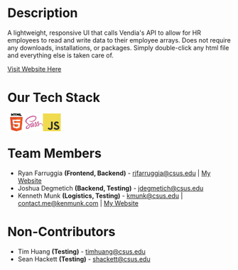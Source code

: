 # Description
A lightweight, responsive UI that calls Vendia's API to allow for HR employees to read and write data to their employee arrays. Does not require any downloads, installations, or packages. Simply double-click any html file and everything else is taken care of.

[Visit Website Here](https://halfhumanresources.github.io/)
# Our Tech Stack

<img align="left" alt="HTML5" width="40px" src="https://raw.githubusercontent.com/github/explore/80688e429a7d4ef2fca1e82350fe8e3517d3494d/topics/html/html.png" />
<img align="left" alt="Sass" width="40px" src="https://raw.githubusercontent.com/github/explore/80688e429a7d4ef2fca1e82350fe8e3517d3494d/topics/sass/sass.png" />
<img align="left" alt="JavaScript" width="40px" src="https://raw.githubusercontent.com/github/explore/80688e429a7d4ef2fca1e82350fe8e3517d3494d/topics/javascript/javascript.png" />
<br />
<br />

# Team Members
- Ryan Farruggia **(Frontend, Backend)** - rjfarruggia@csus.edu | [My Website](http://rjfar.com)
- Joshua Degmetich **(Backend, Testing)** - jdegmetich@csus.edu
- Kenneth Munk **(Logistics, Testing)** - kmunk@csus.edu | contact.me@kenmunk.com | [My Website](http://kenmunk.com)
# Non-Contributors
- Tim Huang **(Testing)** - timhuang@csus.edu
- Sean Hackett **(Testing)** - shackett@csus.edu
